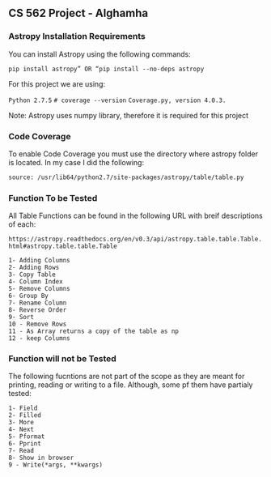 

## CS 562 Project - Alghamha ##
### Astropy Installation Requirements ###

You can install Astropy using the following commands:

`pip install astropy” OR “pip install --no-deps astropy`

For this project we are using:

`Python 2.7.5`
`# coverage --version`
`Coverage.py, version 4.0.3.`

Note: Astropy uses numpy library, therefore it is required for this project

### Code Coverage ###

To enable Code Coverage you must use the directory where astropy folder is located. In my case I did the following:

```bash
source: /usr/lib64/python2.7/site-packages/astropy/table/table.py
```

### Function To be Tested ###

All Table Functions can be found in the following URL with breif descriptions of each:

` https://astropy.readthedocs.org/en/v0.3/api/astropy.table.table.Table.html#astropy.table.table.Table `

```
1- Adding Columns
2- Adding Rows
3- Copy Table
4- Column Index
5- Remove Columns
6- Group By
7- Rename Column
8- Reverse Order
9- Sort
10 - Remove Rows
11 - As Array returns a copy of the table as np
12 - keep Columns
```

### Function will not be Tested ###   

The following fucntions are not part of the scope as they are meant for printing, reading or writing to a file.
Although, some pf them have partialy tested:
 
```
1- Field
2- Filled
3- More
4- Next
5- Pformat
6- Pprint
7- Read
8- Show in browser
9 - Write(*args, **kwargs) 
```

